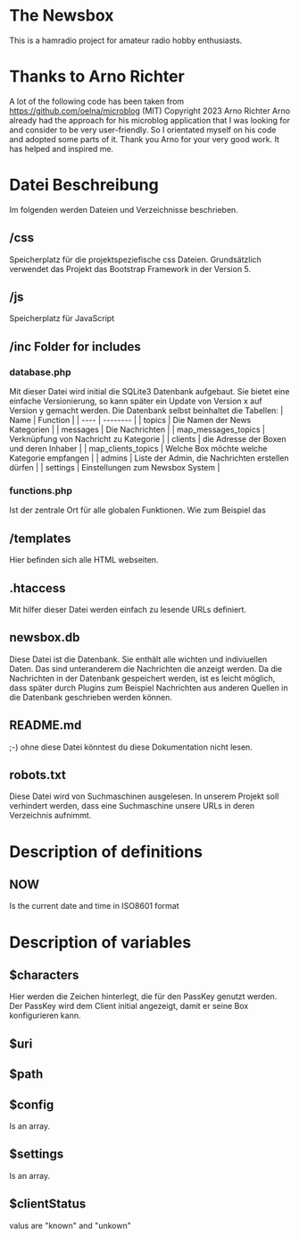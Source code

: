# The Newsbox

This is a hamradio project for amateur radio hobby enthusiasts.  

# Thanks to Arno Richter

A lot of the following code has been taken from https://github.com/oelna/microblog (MIT) Copyright 2023 Arno Richter
Arno already had the approach for his microblog application that I was looking for and consider to be very user-friendly. So I orientated myself on his code and adopted some parts of it. Thank you Arno for your very good work. It has helped and inspired me. 

# Datei Beschreibung

Im folgenden werden Dateien und Verzeichnisse beschrieben.

## /css

Speicherplatz für die projektspeziefische css Dateien. Grundsätzlich verwendet das Projekt das Bootstrap Framework in der Version 5.

## /js

Speicherplatz für JavaScript

## /inc Folder for includes

### database.php

Mit dieser Datei wird initial die SQLite3 Datenbank aufgebaut. Sie bietet eine einfache Versionierung, so kann später ein Update von Version x auf Version y gemacht werden.
Die Datenbank selbst beinhaltet die Tabellen:
| Name | Function |
| ---- | -------- |
| topics | Die Namen der News Kategorien |
| messages | Die Nachrichten |
| map_messages_topics | Verknüpfung von Nachricht zu Kategorie |
| clients | die Adresse der Boxen und deren Inhaber |
| map_clients_topics | Welche Box möchte welche Kategorie empfangen |
| admins | Liste der Admin, die Nachrichten erstellen dürfen |
| settings | Einstellungen zum Newsbox System |

### functions.php

Ist der zentrale Ort für alle globalen Funktionen. Wie zum Beispiel das 

## /templates

Hier befinden sich alle HTML webseiten.

## .htaccess

Mit hilfer dieser Datei werden einfach zu lesende URLs definiert.

## newsbox.db

Diese Datei ist die Datenbank. Sie enthält alle wichten und indiviuellen Daten. Das sind unteranderem die Nachrichten die anzeigt werden. 
Da die Nachrichten in der Datenbank gespeichert werden, ist es leicht möglich, dass später durch Plugins zum Beispiel Nachrichten aus anderen Quellen in die Datenbank geschrieben werden können.

## README.md

;-) ohne diese Datei könntest du diese Dokumentation nicht lesen.

## robots.txt

Diese Datei wird von Suchmaschinen ausgelesen. In unserem Projekt soll verhindert werden, dass eine Suchmaschine unsere URLs in deren Verzeichnis aufnimmt. 

# Description of definitions

## NOW 
Is the current date and time in ISO8601 format


# Description of variables

## $characters
Hier werden die Zeichen hinterlegt, die für den PassKey genutzt werden. 
Der PassKey wird dem Client initial angezeigt, damit er seine Box konfigurieren kann.

## $uri

## $path


## $config

Is an array.

## $settings

Is an array.

## $clientStatus

valus are "known" and "unkown"

